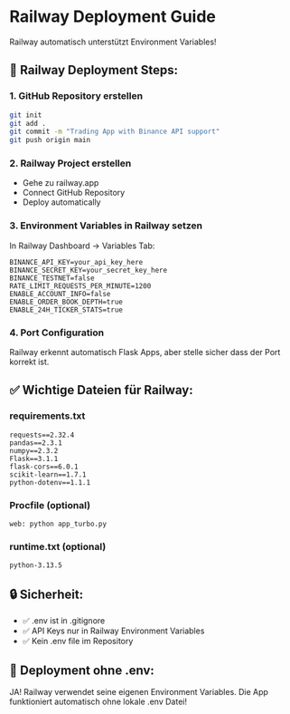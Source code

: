 # Railway Deployment Guide

Railway automatisch unterstützt Environment Variables! 

## 🚀 Railway Deployment Steps:

### 1. GitHub Repository erstellen
```bash
git init
git add .
git commit -m "Trading App with Binance API support"
git push origin main
```

### 2. Railway Project erstellen
- Gehe zu railway.app
- Connect GitHub Repository
- Deploy automatically

### 3. Environment Variables in Railway setzen
In Railway Dashboard → Variables Tab:

```
BINANCE_API_KEY=your_api_key_here
BINANCE_SECRET_KEY=your_secret_key_here
BINANCE_TESTNET=false
RATE_LIMIT_REQUESTS_PER_MINUTE=1200
ENABLE_ACCOUNT_INFO=false
ENABLE_ORDER_BOOK_DEPTH=true
ENABLE_24H_TICKER_STATS=true
```

### 4. Port Configuration
Railway erkennt automatisch Flask Apps, aber stelle sicher dass der Port korrekt ist.

## ✅ Wichtige Dateien für Railway:

### requirements.txt
```
requests==2.32.4
pandas==2.3.1
numpy==2.3.2
Flask==3.1.1
flask-cors==6.0.1
scikit-learn==1.7.1
python-dotenv==1.1.1
```

### Procfile (optional)
```
web: python app_turbo.py
```

### runtime.txt (optional)
```
python-3.13.5
```

## 🔒 Sicherheit:
- ✅ .env ist in .gitignore
- ✅ API Keys nur in Railway Environment Variables
- ✅ Kein .env file im Repository

## 🎯 Deployment ohne .env:
JA! Railway verwendet seine eigenen Environment Variables.
Die App funktioniert automatisch ohne lokale .env Datei!
